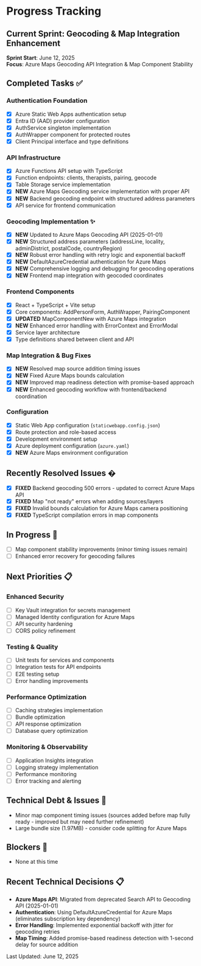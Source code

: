 # Progress Tracking

## Current Sprint: Geocoding & Map Integration Enhancement
**Sprint Start**: June 12, 2025  
**Focus**: Azure Maps Geocoding API Integration & Map Component Stability

## Completed Tasks ✅

### Authentication Foundation
- [x] Azure Static Web Apps authentication setup
- [x] Entra ID (AAD) provider configuration
- [x] AuthService singleton implementation
- [x] AuthWrapper component for protected routes
- [x] Client Principal interface and type definitions

### API Infrastructure  
- [x] Azure Functions API setup with TypeScript
- [x] Function endpoints: clients, therapists, pairing, geocode
- [x] Table Storage service implementation
- [x] **NEW** Azure Maps Geocoding service implementation with proper API
- [x] **NEW** Backend geocoding endpoint with structured address parameters
- [x] API service for frontend communication

### Geocoding Implementation ✨
- [x] **NEW** Updated to Azure Maps Geocoding API (2025-01-01)
- [x] **NEW** Structured address parameters (addressLine, locality, adminDistrict, postalCode, countryRegion)
- [x] **NEW** Robust error handling with retry logic and exponential backoff
- [x] **NEW** DefaultAzureCredential authentication for Azure Maps
- [x] **NEW** Comprehensive logging and debugging for geocoding operations
- [x] **NEW** Frontend map integration with geocoded coordinates

### Frontend Components
- [x] React + TypeScript + Vite setup
- [x] Core components: AddPersonForm, AuthWrapper, PairingComponent
- [x] **UPDATED** MapComponentNew with Azure Maps integration
- [x] **NEW** Enhanced error handling with ErrorContext and ErrorModal
- [x] Service layer architecture
- [x] Type definitions shared between client and API

### Map Integration & Bug Fixes
- [x] **NEW** Resolved map source addition timing issues
- [x] **NEW** Fixed Azure Maps bounds calculation
- [x] **NEW** Improved map readiness detection with promise-based approach
- [x] **NEW** Enhanced geocoding workflow with frontend/backend coordination

### Configuration
- [x] Static Web App configuration (`staticwebapp.config.json`)
- [x] Route protection and role-based access
- [x] Development environment setup
- [x] Azure deployment configuration (`azure.yaml`)
- [x] **NEW** Azure Maps environment configuration

## Recently Resolved Issues �
- [x] **FIXED** Backend geocoding 500 errors - updated to correct Azure Maps API
- [x] **FIXED** Map "not ready" errors when adding sources/layers
- [x] **FIXED** Invalid bounds calculation for Azure Maps camera positioning
- [x] **FIXED** TypeScript compilation errors in map components

## In Progress 🔄
- [ ] Map component stability improvements (minor timing issues remain)
- [ ] Enhanced error recovery for geocoding failures

## Next Priorities 📋

### Enhanced Security
- [ ] Key Vault integration for secrets management
- [ ] Managed Identity configuration for Azure Maps
- [ ] API security hardening
- [ ] CORS policy refinement

### Testing & Quality
- [ ] Unit tests for services and components
- [ ] Integration tests for API endpoints
- [ ] E2E testing setup
- [ ] Error handling improvements

### Performance Optimization
- [ ] Caching strategies implementation
- [ ] Bundle optimization
- [ ] API response optimization
- [ ] Database query optimization

### Monitoring & Observability
- [ ] Application Insights integration
- [ ] Logging strategy implementation
- [ ] Performance monitoring
- [ ] Error tracking and alerting

## Technical Debt & Issues 🚨
- Minor map component timing issues (sources added before map fully ready - improved but may need further refinement)
- Large bundle size (1.97MB) - consider code splitting for Azure Maps

## Blockers 🚫
- None at this time

## Recent Technical Decisions 📋
- **Azure Maps API**: Migrated from deprecated Search API to Geocoding API (2025-01-01)
- **Authentication**: Using DefaultAzureCredential for Azure Maps (eliminates subscription key dependency)
- **Error Handling**: Implemented exponential backoff with jitter for geocoding retries
- **Map Timing**: Added promise-based readiness detection with 1-second delay for source addition

Last Updated: June 12, 2025
